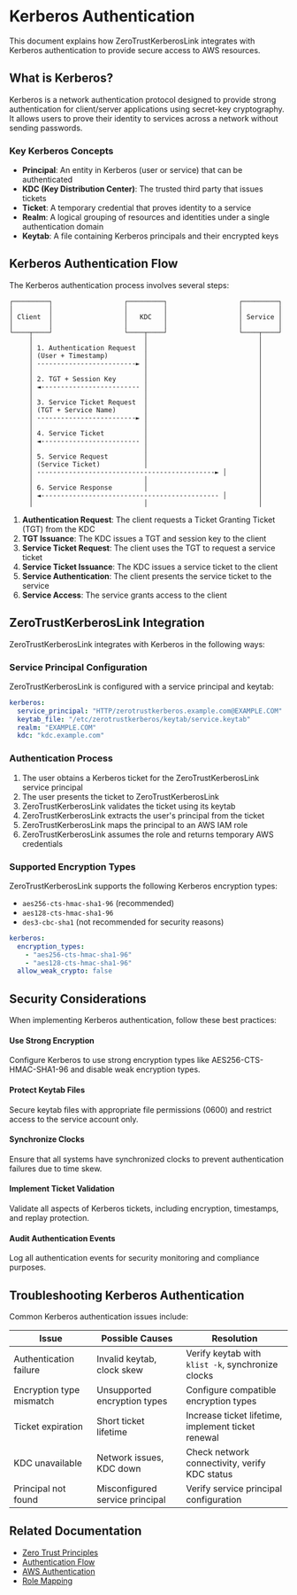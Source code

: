 # Kerberos Authentication

This document explains how ZeroTrustKerberosLink integrates with Kerberos authentication to provide secure access to AWS resources.

## What is Kerberos?

Kerberos is a network authentication protocol designed to provide strong authentication for client/server applications using secret-key cryptography. It allows users to prove their identity to services across a network without sending passwords.

### Key Kerberos Concepts

- **Principal**: An entity in Kerberos (user or service) that can be authenticated
- **KDC (Key Distribution Center)**: The trusted third party that issues tickets
- **Ticket**: A temporary credential that proves identity to a service
- **Realm**: A logical grouping of resources and identities under a single authentication domain
- **Keytab**: A file containing Kerberos principals and their encrypted keys

## Kerberos Authentication Flow

The Kerberos authentication process involves several steps:

```
┌─────────┐                  ┌─────────┐                  ┌─────────┐
│         │                  │         │                  │         │
│ Client  │                  │   KDC   │                  │ Service │
│         │                  │         │                  │         │
└────┬────┘                  └────┬────┘                  └────┬────┘
     │                            │                            │
     │ 1. Authentication Request  │                            │
     │ (User + Timestamp)         │                            │
     │ -------------------------► │                            │
     │                            │                            │
     │ 2. TGT + Session Key       │                            │
     │ ◄------------------------- │                            │
     │                            │                            │
     │ 3. Service Ticket Request  │                            │
     │ (TGT + Service Name)       │                            │
     │ -------------------------► │                            │
     │                            │                            │
     │ 4. Service Ticket          │                            │
     │ ◄------------------------- │                            │
     │                            │                            │
     │ 5. Service Request         │                            │
     │ (Service Ticket)           │                            │
     │ ---------------------------------------------► │        │
     │                            │                            │
     │ 6. Service Response        │                            │
     │ ◄--------------------------------------------- │        │
     │                            │                            │
```

1. **Authentication Request**: The client requests a Ticket Granting Ticket (TGT) from the KDC
2. **TGT Issuance**: The KDC issues a TGT and session key to the client
3. **Service Ticket Request**: The client uses the TGT to request a service ticket
4. **Service Ticket Issuance**: The KDC issues a service ticket to the client
5. **Service Authentication**: The client presents the service ticket to the service
6. **Service Access**: The service grants access to the client

## ZeroTrustKerberosLink Integration

ZeroTrustKerberosLink integrates with Kerberos in the following ways:

### Service Principal Configuration

ZeroTrustKerberosLink is configured with a service principal and keytab:

```yaml
kerberos:
  service_principal: "HTTP/zerotrustkerberos.example.com@EXAMPLE.COM"
  keytab_file: "/etc/zerotrustkerberos/keytab/service.keytab"
  realm: "EXAMPLE.COM"
  kdc: "kdc.example.com"
```

### Authentication Process

1. The user obtains a Kerberos ticket for the ZeroTrustKerberosLink service principal
2. The user presents the ticket to ZeroTrustKerberosLink
3. ZeroTrustKerberosLink validates the ticket using its keytab
4. ZeroTrustKerberosLink extracts the user's principal from the ticket
5. ZeroTrustKerberosLink maps the principal to an AWS IAM role
6. ZeroTrustKerberosLink assumes the role and returns temporary AWS credentials

### Supported Encryption Types

ZeroTrustKerberosLink supports the following Kerberos encryption types:

- `aes256-cts-hmac-sha1-96` (recommended)
- `aes128-cts-hmac-sha1-96`
- `des3-cbc-sha1` (not recommended for security reasons)

```yaml
kerberos:
  encryption_types:
    - "aes256-cts-hmac-sha1-96"
    - "aes128-cts-hmac-sha1-96"
  allow_weak_crypto: false
```

## Security Considerations

When implementing Kerberos authentication, follow these best practices:

<div class="security-feature">
  <h4>Use Strong Encryption</h4>
  <p>Configure Kerberos to use strong encryption types like AES256-CTS-HMAC-SHA1-96 and disable weak encryption types.</p>
</div>

<div class="security-feature">
  <h4>Protect Keytab Files</h4>
  <p>Secure keytab files with appropriate file permissions (0600) and restrict access to the service account only.</p>
</div>

<div class="security-feature">
  <h4>Synchronize Clocks</h4>
  <p>Ensure that all systems have synchronized clocks to prevent authentication failures due to time skew.</p>
</div>

<div class="security-feature">
  <h4>Implement Ticket Validation</h4>
  <p>Validate all aspects of Kerberos tickets, including encryption, timestamps, and replay protection.</p>
</div>

<div class="security-feature">
  <h4>Audit Authentication Events</h4>
  <p>Log all authentication events for security monitoring and compliance purposes.</p>
</div>

## Troubleshooting Kerberos Authentication

Common Kerberos authentication issues include:

| Issue | Possible Causes | Resolution |
|-------|-----------------|------------|
| Authentication failure | Invalid keytab, clock skew | Verify keytab with `klist -k`, synchronize clocks |
| Encryption type mismatch | Unsupported encryption types | Configure compatible encryption types |
| Ticket expiration | Short ticket lifetime | Increase ticket lifetime, implement ticket renewal |
| KDC unavailable | Network issues, KDC down | Check network connectivity, verify KDC status |
| Principal not found | Misconfigured service principal | Verify service principal configuration |

## Related Documentation

- [Zero Trust Principles](./zero-trust.md)
- [Authentication Flow](./auth-flow.md)
- [AWS Authentication](./aws-auth.md)
- [Role Mapping](./role-mapping.md)
